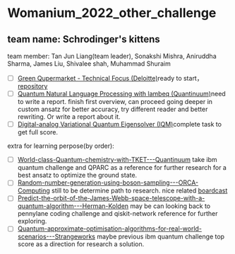 # Womanium_2022_other_challenge

## team name: Schrodinger's kittens 
team member: Tan Jun Liang(team leader), Sonakshi Mishra, Aniruddha Sharma,  James Liu, Shivalee shah, Muhammad Shuraim
- [ ] [Green Qupermarket - Technical Focus (Deloitte)](https://github.com/womanium-quantum/Green-Qupermarket-Technical-Focus---Deloitte)ready to start，[repository](https://github.com/poig/womanium-Green-Qupermarket---Technical-Focus-Deloitte-)
- [ ] [Quantum Natural Language Processing with lambeq (Quantinuum)](https://github.com/womanium-quantum/Quantum-Natural-Language-Processing-with-lambeq---Quantinuum)need to write a report. finish first overview, can proceed going deeper in custom ansatz for better accuracy, try different reader and better rewriting. Or write a report about it.
- [ ] [Digital-analog Variational Quantum Eigensolver (IQM)](https://github.com/iqm-finland/iqm-academy-womanium-hackathon-DAQC-VQE)complete task to get full score.

extra for learning perpose(by order):
- [ ] [World-class-Quantum-chemistry-with-TKET---Quantinuum](https://github.com/womanium-quantum/World-class-Quantum-chemistry-with-TKET---Quantinuum) take ibm quantum challenge and QPARC as a reference for further research for a best ansatz to optimize the ground state.
- [ ] [Random-number-generation-using-boson-sampling---ORCA-Computing](https://github.com/womanium-quantum/Random-number-generation-using-boson-sampling---ORCA-Computing) still to be determine path to research. nice related [boardcast](https://sectigo.com/resource-library/root-causes-1-57-quantum-random-number-generation)
- [ ] [Predict-the-orbit-of-the-James-Webb-space-telescope-with-a-quantum-algorithm---Herman-Kolden](https://github.com/womanium-quantum/Predict-the-orbit-of-the-James-Webb-space-telescope-with-a-quantum-algorithm---Herman-Kolden)  may be can looking back to pennylane coding challenge and qiskit-network reference for further exploring.
- [ ] [Quantum-approximate-optimisation-algorithms-for-real-world-scenarios---Strangeworks](https://github.com/womanium-quantum/Quantum-approximate-optimisation-algorithms-for-real-world-scenarios---Strangeworks/blob/main/Intro.ipynb) maybe previous ibm quantum challenge top score as a direction for research a solution.
